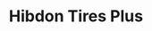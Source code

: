---
title: "Hibdon Tires Plus"
url: /tulsa/hibdon-tires-plus-south-memorial-drive-east/
shop: car repair
---